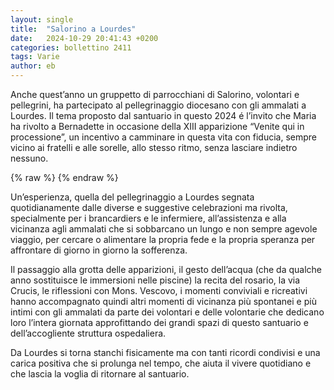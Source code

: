 ```yaml
---
layout: single
title:  "Salorino a Lourdes"
date:   2024-10-29 20:41:43 +0200
categories: bollettino 2411
tags: Varie
author: eb
---
```


Anche quest’anno un gruppetto di parrocchiani di Salorino, volontari e pellegrini, ha partecipato al pellegrinaggio diocesano con gli ammalati a Lourdes. Il tema proposto dal santuario in questo 2024 é l’invito che Maria ha rivolto a Bernadette  in occasione della XIII apparizione “Venite qui in processione”, un incentivo a camminare in questa vita con fiducia, sempre vicino ai fratelli e alle sorelle, allo stesso ritmo, senza lasciare indietro nessuno. 

{% raw %}<img class="full"
     src="/assets/images/bollettino2411/lourdes.jpg"
     alt="">
{% endraw %}


Un’esperienza, quella del pellegrinaggio a Lourdes segnata quotidianamente dalle diverse
e suggestive celebrazioni ma rivolta, specialmente per i brancardiers e le infermiere, all’assistenza e alla vicinanza agli ammalati che si sobbarcano un lungo e non sempre agevole viaggio, per cercare o alimentare la propria fede e la propria speranza per affrontare di giorno in giorno la sofferenza.

Il passaggio alla grotta delle apparizioni, il gesto dell’acqua (che da qualche anno sostituisce le immersioni nelle piscine) la recita del rosario, la via Crucis, le riflessioni con Mons. Vescovo,
i momenti conviviali e ricreativi hanno accompagnato quindi altri momenti di vicinanza più spontanei e più intimi con gli ammalati da parte dei volontari e delle volontarie che dedicano loro l’intera giornata approfittando dei grandi spazi di questo santuario e dell’accogliente struttura ospedaliera.

Da Lourdes si torna stanchi fisicamente ma con tanti ricordi condivisi e una carica positiva che si prolunga nel tempo, che aiuta il vivere quotidiano e che lascia la voglia di ritornare al santuario.


